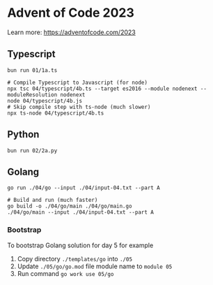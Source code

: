 # Advent of Code 2023

Learn more: https://adventofcode.com/2023

## Typescript

```shell
bun run 01/1a.ts

# Compile Typescript to Javascript (for node)
npx tsc 04/typescript/4b.ts --target es2016 --module nodenext --moduleResolution nodenext
node 04/typescript/4b.js
# Skip compile step with ts-node (much slower)
npx ts-node 04/typescript/4b.ts
```

## Python

```shell
bun run 02/2a.py
```

## Golang

```shell
go run ./04/go --input ./04/input-04.txt --part A

# Build and run (much faster)
go build -o ./04/go/main ./04/go/main.go
./04/go/main --input ./04/input-04.txt --part A
```

### Bootstrap

To bootstrap Golang solution for day 5 for example

1. Copy directory `./templates/go` into `./05`
2. Update `./05/go/go.mod` file module name to `module 05`
3. Run command `go work use 05/go`
